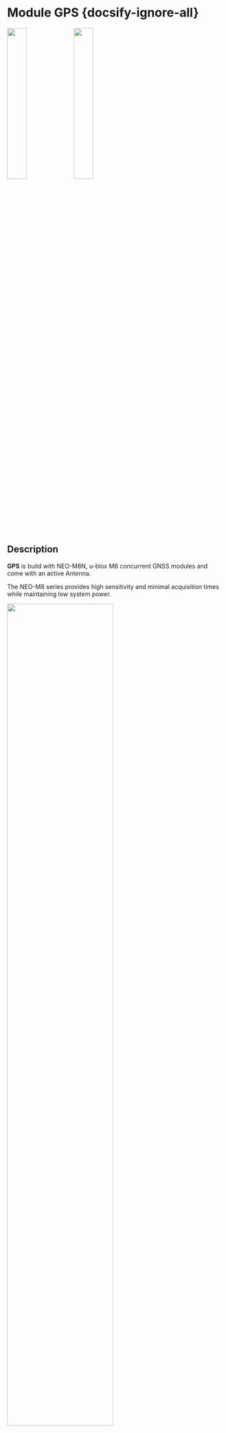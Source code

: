 # Module GPS {docsify-ignore-all}

<img src="assets/img/product_pics/module/module_gps_01.png" width="30%" height="30%"> <img src="assets/img/product_pics/module/module_gps_02.png" width="30%" height="30%">


## Description

**GPS** is build with NEO-M8N, u-blox M8 concurrent GNSS modules and come with an active Antenna.

The NEO-M8 series provides high sensitivity and minimal acquisition times while maintaining low system power.

<img src="assets/img/product_pics/module/module_gps_07.png" width="70%" height="70%">

The NEO-M8N  integrates a 72-channel [u-blox](https://www.u-blox.com) M8 GNSS engine that supports multiple GNSS systems ( Beidou, Galileo, GLONASS, GPS / QZSS ) and able to receive 3 GNSS systems simultaneously.

The series communicate protocol between M5Core and GPS is UART, physically connected via **UART2 (GPIO16, GPIO17)**

If you want to Change the uart baudrate,please check here ( [u-center-just-for-Windows](https://www.u-blox.com/en/product/u-center-windows) )

**Notice: GPS signal can only be found outdoors**

*UART protocol: baud rate (default is 9600bps), data bit (8 bits), start bit (1 bit), stop bit (1 bit), Parity (none)*

<img src="assets/img/product_pics/module/module_gps_06.png" width="70%" height="70%">

!> **M5Stack Fire** has occupied GPIO16 / 17 to connect with the PSRAM by default, it's conflict with TXD / RXD (GPIO16, GPIO17) of GPS module. Therefore, when using the GPS module with the M5Stack Fire, you might have to cut the TXD and RXD from GPS module and wire fly to another set of UART pin

## Product Features

- Operating voltage: 2.7 ~ 3.6
- Operating temperature: -40 ~ 80 °C
- Antenna type: built-in ceramic antenna and external antenna
- external Antenna port: SMA
- Can receive data from 3 GNSS systems concurrently
- Horizontal position accuracy: minimum 2.5m
- GPS module (NEO-M8N) Built-in Flash, so that you can upgrade firmware via [u-center-just-for-Windows](https://www.u-blox.com/en/product/u-center-windows)
- Supported protocols: NMEA, UBX, RTCM
- Industry leading -167dBm sensitivity
- Backward compatibility with NEO‐7 and NEO‐6 series
- Product Size：54.2mm x 54.2mm x 12.8mm
- Product weight：43g

## Include

-  1x GPS Module
-  1x external Antenna(cable length : 1 meter)

## Applications

- GPS-based logistics tracking management
- Driverless car positioning

## Related Link

-  **[GPS Info](https://www.u-blox.com/zh/product/neo-m8-series)** (GPS)

- **[TinyGPS++ library](http://arduiniana.org/libraries/tinygpsplus/)**

- **datasheet** - [NEO-M8N](https://m5stack.oss-cn-shenzhen.aliyuncs.com/resource/docs/datasheet/module/NEO-M8-FW3_DataSheet_en.pdf)

- **[u-blox Protocol Manual](https://m5stack.oss-cn-shenzhen.aliyuncs.com/resource/docs/datasheet/module/u-blox8-M8_ReceiverDescrProtSpec_en.pdf)**

## EasyLoader

<img src="https://m5stack.oss-cn-shenzhen.aliyuncs.com/image/EasyLoader_logo.png" width="100px" style="margin-top:20px">

<a href="https://m5stack.oss-cn-shenzhen.aliyuncs.com/EasyLoader/Module/EasyLoader_GPS_Raw.exe"><button type="button" class="btn btn-primary">click to download EasyLoader</button></a>

>1.EasyLoader is a simple and fast program burner. Every product page in EasyLoader provides a product-related case program. It can be burned to the master through simple steps, and a series of function verification can be performed.(**Currently EasyLoader is only available for Windows OS**)

>2.After downloading the software, double-click to run the application, connect the M5 device to the computer via the data cable, select the port parameters, and click **"Burn"** to start burning.

!>3.The CP210X (USB driver) needs to be installed before the EasyLoader is burned. [Click here to view the driver installation tutorial](en/related_documents/M5Burner#install-usb-driver)


## Example

### Arduino IDE

*To the complete code `GPSRaw.ino`, please click [here](https://github.com/m5stack/M5-ProductExampleCodes/tree/master/Module/GPS/Arduino).*

**Note: The GPS module needs placed outdoors to be able to receive GPS signal**

```arduino
#include <M5Stack.h>

/* By default, GPS is connected with M5Core through UART2 */
HardwareSerial GPSRaw(2);

void setup() {
  M5.begin();
  GPSRaw.begin(9600);// GPS init
  Serial.println("hello");
  termInit();
}

void loop() {
  // put your main code here, to run repeatedly:
  if(Serial.available()) {
    int ch = Serial.read();
    GPSRaw.write(ch);
  }
  if(GPSRaw.available()) {
    int ch = GPSRaw.read();// read GPS information
    Serial.write(ch);
    termPutchar(ch);
  }
}
```

After burnt the example code `GPSRaw.ino`, m5core and PC serial terminal will display following information

<img src="assets/img/product_pics/module/module_example/GPS/example_module_gps_01.png">

**Protocol Specification:**

Please refer to the [u-blox 8 / u-blox M8 Receiver Description - Manual](https://www.u-blox.com/sites/default/files/products/documents/u-blox8-M8_ReceiverDescrProtSpec_%28UBX-13003221%29_Public.pdf), The following table is a description of the xxRMC message in the NMEA protocol as an example.

<img src="assets/img/product_pics/module/module_example/GPS/example_module_gps_02.png">

## Schematic

<img src="assets/img/product_pics/module/gps_sch.png">


<script>

   var purchase_link = 'https://m5stack.com/collections/m5-module/products/gps-module';

   anchor_search(purchase_link);
   scrollFunc();

</script>